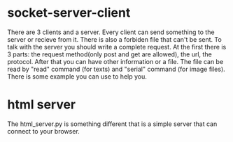 # socket-server-client
There are 3 clients and a server. Every client can send something to the server or recieve from it. There is also a forbiden file that can't be sent.
To talk with the server you should write a complete request.
At the first there is 3 parts: the request method(only post and get are allowed), the url, the protocol.
After that you can have other information or a file. The file can be read by "read" command (for texts) and "serial" command (for image files).
There is some example you can use to help you.
# html server
The html_server.py is something different that is a simple server that can connect to your browser.
